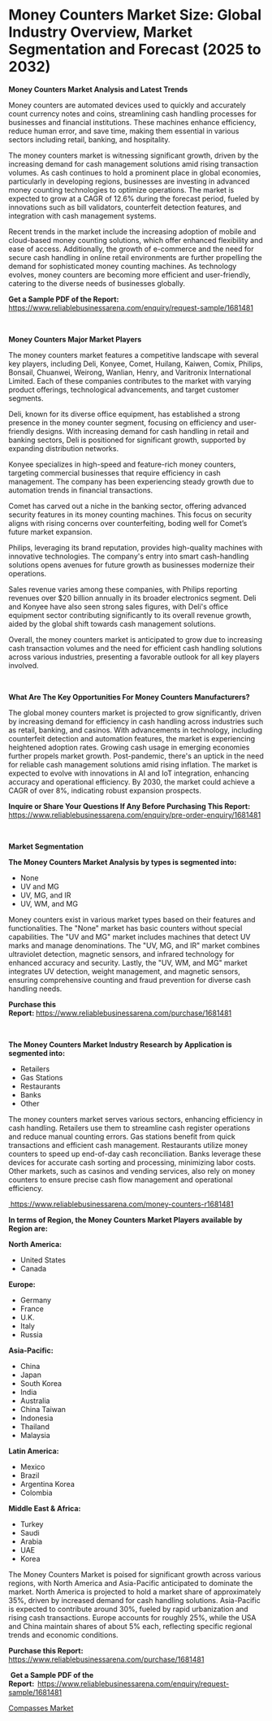 <p><h1>Money Counters Market Size: Global Industry Overview, Market Segmentation and Forecast (2025 to 2032)</h1></p><p><strong>Money Counters Market Analysis and Latest Trends</strong></p>
<p><p>Money counters are automated devices used to quickly and accurately count currency notes and coins, streamlining cash handling processes for businesses and financial institutions. These machines enhance efficiency, reduce human error, and save time, making them essential in various sectors including retail, banking, and hospitality.</p><p>The money counters market is witnessing significant growth, driven by the increasing demand for cash management solutions amid rising transaction volumes. As cash continues to hold a prominent place in global economies, particularly in developing regions, businesses are investing in advanced money counting technologies to optimize operations. The market is expected to grow at a CAGR of 12.6% during the forecast period, fueled by innovations such as bill validators, counterfeit detection features, and integration with cash management systems.</p><p>Recent trends in the market include the increasing adoption of mobile and cloud-based money counting solutions, which offer enhanced flexibility and ease of access. Additionally, the growth of e-commerce and the need for secure cash handling in online retail environments are further propelling the demand for sophisticated money counting machines. As technology evolves, money counters are becoming more efficient and user-friendly, catering to the diverse needs of businesses globally.</p></p>
<p><strong>Get a Sample PDF of the Report:&nbsp;</strong> <a href="https://www.reliablebusinessarena.com/enquiry/request-sample/1681481?utm_campaign=1892&utm_medium=2&utm_source=Github&utm_content=ia&utm_term=24032025&utm_id=money-counters">https://www.reliablebusinessarena.com/enquiry/request-sample/1681481</a></p>
<p>&nbsp;</p>
<p><strong>Money Counters Major Market Players</strong></p>
<p><p>The money counters market features a competitive landscape with several key players, including Deli, Konyee, Comet, Huilang, Kaiwen, Comix, Philips, Bonsail, Chuanwei, Weirong, Wanlian, Henry, and Varitronix International Limited. Each of these companies contributes to the market with varying product offerings, technological advancements, and target customer segments.</p><p>Deli, known for its diverse office equipment, has established a strong presence in the money counter segment, focusing on efficiency and user-friendly designs. With increasing demand for cash handling in retail and banking sectors, Deli is positioned for significant growth, supported by expanding distribution networks.</p><p>Konyee specializes in high-speed and feature-rich money counters, targeting commercial businesses that require efficiency in cash management. The company has been experiencing steady growth due to automation trends in financial transactions.</p><p>Comet has carved out a niche in the banking sector, offering advanced security features in its money counting machines. This focus on security aligns with rising concerns over counterfeiting, boding well for Comet’s future market expansion.</p><p>Philips, leveraging its brand reputation, provides high-quality machines with innovative technologies. The company's entry into smart cash-handling solutions opens avenues for future growth as businesses modernize their operations.</p><p>Sales revenue varies among these companies, with Philips reporting revenues over $20 billion annually in its broader electronics segment. Deli and Konyee have also seen strong sales figures, with Deli's office equipment sector contributing significantly to its overall revenue growth, aided by the global shift towards cash management solutions.</p><p>Overall, the money counters market is anticipated to grow due to increasing cash transaction volumes and the need for efficient cash handling solutions across various industries, presenting a favorable outlook for all key players involved.</p></p>
<p>&nbsp;</p>
<p><strong>What Are The Key Opportunities For Money Counters Manufacturers?</strong></p>
<p><p>The global money counters market is projected to grow significantly, driven by increasing demand for efficiency in cash handling across industries such as retail, banking, and casinos. With advancements in technology, including counterfeit detection and automation features, the market is experiencing heightened adoption rates. Growing cash usage in emerging economies further propels market growth. Post-pandemic, there's an uptick in the need for reliable cash management solutions amid rising inflation. The market is expected to evolve with innovations in AI and IoT integration, enhancing accuracy and operational efficiency. By 2030, the market could achieve a CAGR of over 8%, indicating robust expansion prospects.</p></p>
<p><strong>Inquire or Share Your Questions If Any Before Purchasing This Report:</strong> <a href="https://www.reliablebusinessarena.com/enquiry/pre-order-enquiry/1681481?utm_campaign=1892&utm_medium=2&utm_source=Github&utm_content=ia&utm_term=24032025&utm_id=money-counters">https://www.reliablebusinessarena.com/enquiry/pre-order-enquiry/1681481</a></p>
<p>&nbsp;</p>
<p><strong>Market Segmentation</strong></p>
<p><strong>The Money Counters Market Analysis by types is segmented into:</strong></p>
<p><ul><li>None</li><li>UV and MG</li><li>UV, MG, and IR</li><li>UV, WM, and MG</li></ul></p>
<p><p>Money counters exist in various market types based on their features and functionalities. The "None" market has basic counters without special capabilities. The "UV and MG" market includes machines that detect UV marks and manage denominations. The "UV, MG, and IR" market combines ultraviolet detection, magnetic sensors, and infrared technology for enhanced accuracy and security. Lastly, the "UV, WM, and MG" market integrates UV detection, weight management, and magnetic sensors, ensuring comprehensive counting and fraud prevention for diverse cash handling needs.</p></p>
<p><strong>Purchase this Report:&nbsp;</strong><a href="https://www.reliablebusinessarena.com/purchase/1681481?utm_campaign=1892&utm_medium=2&utm_source=Github&utm_content=ia&utm_term=24032025&utm_id=money-counters">https://www.reliablebusinessarena.com/purchase/1681481</a></p>
<p>&nbsp;</p>
<p><strong>The Money Counters Market Industry Research by Application is segmented into:</strong></p>
<p><ul><li>Retailers</li><li>Gas Stations</li><li>Restaurants</li><li>Banks</li><li>Other</li></ul></p>
<p><p>The money counters market serves various sectors, enhancing efficiency in cash handling. Retailers use them to streamline cash register operations and reduce manual counting errors. Gas stations benefit from quick transactions and efficient cash management. Restaurants utilize money counters to speed up end-of-day cash reconciliation. Banks leverage these devices for accurate cash sorting and processing, minimizing labor costs. Other markets, such as casinos and vending services, also rely on money counters to ensure precise cash flow management and operational efficiency.</p></p>
<p><a href="https://www.reliablebusinessarena.com/money-counters-r1681481?utm_campaign=1892&utm_medium=2&utm_source=Github&utm_content=ia&utm_term=24032025&utm_id=money-counters">&nbsp;https://www.reliablebusinessarena.com/money-counters-r1681481</a></p>
<p><strong>In terms of Region, the Money Counters Market Players available by Region are:</strong></p>
<p>
    <p> <strong> North America: </strong>
        <ul>
            <li>United States</li>
            <li>Canada</li>
        </ul>
        </p> 
    <p> <strong> Europe: </strong>
        <ul>
            <li>Germany</li>
            <li>France</li>
            <li>U.K.</li>
            <li>Italy</li>
            <li>Russia</li>
        </ul>
        </p> 
    <p> <strong> Asia-Pacific: </strong>
        <ul>
            <li>China</li>
            <li>Japan</li>
            <li>South Korea</li>
            <li>India</li>
            <li>Australia</li>
            <li>China Taiwan</li>
            <li>Indonesia</li>
            <li>Thailand</li>
            <li>Malaysia</li>
        </ul>
        </p> 
    <p> <strong> Latin America: </strong>
        <ul>
            <li>Mexico</li>
            <li>Brazil</li>
            <li>Argentina Korea</li>
            <li>Colombia</li>
        </ul>
        </p> 
    <p> <strong> Middle East & Africa: </strong>
        <ul>
            <li>Turkey</li>
            <li>Saudi</li>
            <li>Arabia</li>
            <li>UAE</li>
            <li>Korea</li>
        </ul>
    </p>
    </p>
<p><p>The Money Counters Market is poised for significant growth across various regions, with North America and Asia-Pacific anticipated to dominate the market. North America is projected to hold a market share of approximately 35%, driven by increased demand for cash handling solutions. Asia-Pacific is expected to contribute around 30%, fueled by rapid urbanization and rising cash transactions. Europe accounts for roughly 25%, while the USA and China maintain shares of about 5% each, reflecting specific regional trends and economic conditions.</p></p>
<p><strong>Purchase this Report: </strong><a href="https://www.reliablebusinessarena.com/purchase/1681481?utm_campaign=1892&utm_medium=2&utm_source=Github&utm_content=ia&utm_term=24032025&utm_id=money-counters">https://www.reliablebusinessarena.com/purchase/1681481</a></p>
<p>&nbsp;<strong>Get a Sample PDF of the Report:&nbsp;&nbsp;</strong><a href="https://www.reliablebusinessarena.com/enquiry/request-sample/1681481?utm_campaign=1892&utm_medium=2&utm_source=Github&utm_content=ia&utm_term=24032025&utm_id=money-counters">https://www.reliablebusinessarena.com/enquiry/request-sample/1681481</a></p>
<p><strong></strong></p>
<p><p><a href="https://github.com/provorikovar/Market-Research-Report-List-7/blob/main/compasses-market.md?utm_campaign=1892&utm_medium=2&utm_source=Github&utm_content=ia&utm_term=24032025&utm_id=money-counters">Compasses Market</a></p></p>
